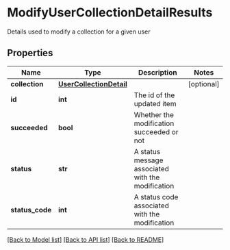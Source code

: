 # ModifyUserCollectionDetailResults

Details used to modify a collection for a given user

## Properties
Name | Type | Description | Notes
------------ | ------------- | ------------- | -------------
**collection** | [**UserCollectionDetail**](UserCollectionDetail.md) |  | [optional] 
**id** | **int** | The id of the updated item | 
**succeeded** | **bool** | Whether the modification succeeded or not | 
**status** | **str** | A status message associated with the modification | 
**status_code** | **int** | A status code associated with the modification | 

[[Back to Model list]](../README.md#documentation-for-models) [[Back to API list]](../README.md#documentation-for-api-endpoints) [[Back to README]](../README.md)


